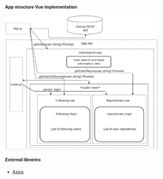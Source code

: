 #### App structure Vue implementation

![Appstructure](https://github.com/farmasek/spa-fws-basic-app/blob/master/app-structure/vue-structure.PNG)

##### External libraries

-   [Axios](https://github.com/axios/axios)
